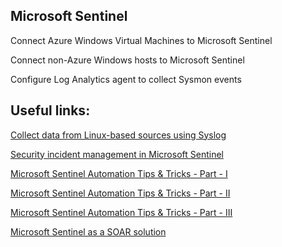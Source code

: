 Microsoft Sentinel
-------
Connect Azure Windows Virtual Machines to Microsoft Sentinel

Connect non-Azure Windows hosts to Microsoft Sentinel

Configure Log Analytics agent to collect Sysmon events

Useful links:
--
[Collect data from Linux-based sources using Syslog](https://learn.microsoft.com/en-us/azure/sentinel/connect-syslog)

[Security incident management in Microsoft Sentinel](https://learn.microsoft.com/en-us/training/modules/incident-management-sentinel/)

[Microsoft Sentinel Automation Tips & Tricks - Part - I](https://techcommunity.microsoft.com/t5/microsoft-sentinel-blog/microsoft-sentinel-automation-tips-amp-tricks-part-1-automation/ba-p/3558454)

[Microsoft Sentinel Automation Tips & Tricks - Part - II](https://techcommunity.microsoft.com/t5/microsoft-sentinel-blog/microsoft-sentinel-automation-tips-amp-tricks-part-2-playbooks/ba-p/3566369)

[Microsoft Sentinel Automation Tips & Tricks - Part - III](https://techcommunity.microsoft.com/t5/microsoft-sentinel-blog/microsoft-sentinel-automation-tips-amp-tricks-part-3-send-email/ba-p/3571716)

[Microsoft Sentinel as a SOAR solution](https://learn.microsoft.com/en-us/azure/sentinel/automation)
